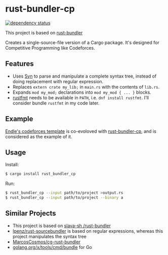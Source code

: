 # rust-bundler-cp

[![dependency status](https://deps.rs/repo/github/Endle/rust-bundler-cp/status.svg)](https://deps.rs/repo/github/Endle/rust-bundler-cp)

This project is based on [rust-bundler](https://github.com/slava-sh/rust-bundler/)

Creates a single-source-file version of a Cargo package. It's designed for Competitive Programming like Codeforces.



## Features

* Uses [Syn](https://docs.rs/syn/latest/syn/) to parse and manipulate a complete syntax tree, instead of doing replacement with regular expression.  
* Replaces `extern crate my_lib;` in `main.rs` with the contents of `lib.rs`.
* Expands `mod my_mod;` declarations into `mod my_mod { ... }` blocks.
* [rustfmt](https://github.com/rust-lang/rustfmt) needs to be available in `PATH`, i.e. `dnf install rustfmt`. I'll consider bundle `rustfmt` in my code later.

## Example
 
[Endle's codeforces template](https://github.com/Endle/rust_codeforce_template) is co-evoloved with [rust-bundler-cp](https://github.com/Endle/rust-bundler-cp), and is considered as the example of it.  

## Usage

Install:
```sh
$ cargo install rust_bundler_cp
```

Run:
```sh
$ rust_bundler_cp --input path/to/project >output.rs
$ rust_bundler_cp --input path/to/project --binary a
```



## Similar Projects
* This project is based on [slava-sh /rust-bundler](https://github.com/slava-sh/rust-bundler)
* [lpenz/rust-sourcebundler](https://github.com/lpenz/rust-sourcebundler)
  is based on regular expressions, whereas this project manipulates the syntax tree
* [MarcosCosmos/cg-rust-bundler](https://github.com/MarcosCosmos/cg-rust-bundler)
* [golang.org/x/tools/cmd/bundle](https://godoc.org/golang.org/x/tools/cmd/bundle) for Go
